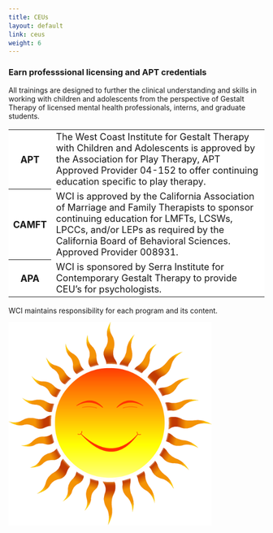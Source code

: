 ```yaml
---
title: CEUs
layout: default
link: ceus
weight: 6
---
```

<div class="row section-hero">
  <div class="col col-sm-10 col-sm-offset-1">
    <h3 class="header-title">Earn professsional licensing and APT credentials</h3>
    <p>All trainings are designed to further the clinical understanding and skills in working with children and adolescents from the perspective of Gestalt Therapy of licensed mental health professionals, interns, and graduate students.</p>
  </div>
</div>
<div class="row">
  <div class="col col-sm-8 col-sm-offset-2">
    <table class="table table-bordered" style="font-size:1.3em;background-color:#fff;">
      <tr>
        <th class="text-right">APT</th>
        <td>The West Coast Institute for Gestalt Therapy with Children and Adolescents is approved by the Association for Play Therapy, APT Approved Provider 04-152 to offer continuing education specific to play therapy.</td>
      </tr>
      <tr>
        <th class="text-right">CAMFT</th>
        <td>WCI is approved by the California Association of Marriage and Family Therapists to sponsor continuing education for LMFTs, LCSWs, LPCCs, and/or LEPs as required by the California Board of Behavioral Sciences. Approved Provider 008931.</td>
      </tr>
      <tr>
        <th class="text-right">APA</th>
        <td>WCI is sponsored by Serra Institute for Contemporary Gestalt Therapy to provide CEU’s for psychologists.</td>
      </tr>
    </table>
  </div>
</div>
<div class="row">
  <div class="col col-sm-6 col-sm-offset-3 text-center">
    <p>WCI maintains responsibility for each program and its content.</p>
    <img class="watermark" style="position:relative;width:400px;" src="/assets/img/sunlogo.png" />
  </div>
</div>
